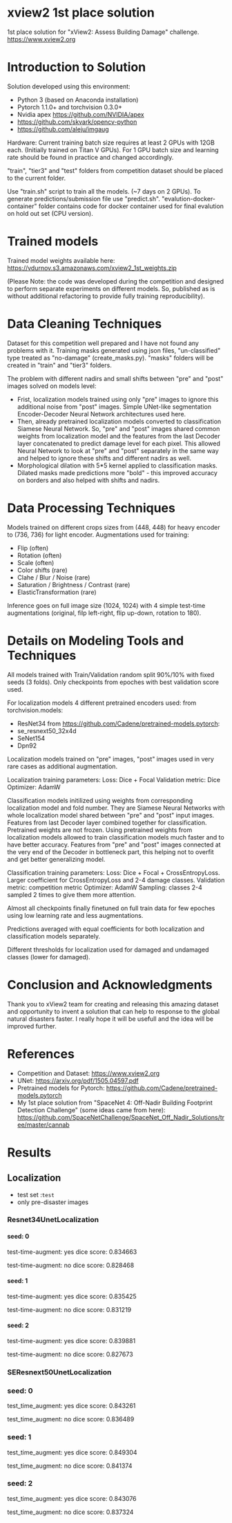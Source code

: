 # xview2 1st place solution

1st place solution for "xView2: Assess Building Damage" challenge. https://www.xview2.org

# Introduction to Solution

Solution developed using this environment:

- Python 3 (based on Anaconda installation)
- Pytorch 1.1.0+ and torchvision 0.3.0+
- Nvidia apex https://github.com/NVIDIA/apex
- https://github.com/skvark/opencv-python
- https://github.com/aleju/imgaug

Hardware:
Current training batch size requires at least 2 GPUs with 12GB each. (Initially trained on Titan V GPUs). For 1 GPU
batch size and learning rate should be found in practice and changed accordingly.

"train", "tier3" and "test" folders from competition dataset should be placed to the current folder.

Use "train.sh" script to train all the models. (~7 days on 2 GPUs).
To generate predictions/submission file use "predict.sh".
"evalution-docker-container" folder contains code for docker container used for final evalution on hold out set (CPU
version).

# Trained models

Trained model weights available here: https://vdurnov.s3.amazonaws.com/xview2_1st_weights.zip

(Please Note: the code was developed during the competition and designed to perform separate experiments on different
models. So, published as is without additional refactoring to provide fully training reproducibility).

# Data Cleaning Techniques

Dataset for this competition well prepared and I have not found any problems with it.
Training masks generated using json files, "un-classified" type treated as "no-damage" (create_masks.py). "masks"
folders will be created in "train" and "tier3" folders.

The problem with different nadirs and small shifts between "pre" and "post" images solved on models level:

- Frist, localization models trained using only "pre" images to ignore this additional noise from "post" images. Simple
  UNet-like segmentation Encoder-Decoder Neural Network architectures used here.
- Then, already pretrained localization models converted to classification Siamese Neural Network. So, "pre" and "post"
  images shared common weights from localization model and the features from the last Decoder layer concatenated to
  predict damage level for each pixel. This allowed Neural Network to look at "pre" and "post" separately in the same
  way and helped to ignore these shifts and different nadirs as well.
- Morphological dilation with 5*5 kernel applied to classification masks. Dilated masks made predictions more "bold" -
  this improved accuracy on borders and also helped with shifts and nadirs.

# Data Processing Techniques

Models trained on different crops sizes from (448, 448) for heavy encoder to (736, 736) for light encoder.
Augmentations used for training:

- Flip (often)
- Rotation (often)
- Scale (often)
- Color shifts (rare)
- Clahe / Blur / Noise (rare)
- Saturation / Brightness / Contrast (rare)
- ElasticTransformation (rare)

Inference goes on full image size (1024, 1024) with 4 simple test-time augmentations (original, filp left-right, flip
up-down, rotation to 180).

# Details on Modeling Tools and Techniques

All models trained with Train/Validation random split 90%/10% with fixed seeds (3 folds). Only checkpoints from epoches
with best validation score used.

For localization models 4 different pretrained encoders used:
from torchvision.models:

- ResNet34
  from https://github.com/Cadene/pretrained-models.pytorch:
- se_resnext50_32x4d
- SeNet154
- Dpn92

Localization models trained on "pre" images, "post" images used in very rare cases as additional augmentation.

Localization training parameters:
Loss: Dice + Focal
Validation metric: Dice
Optimizer: AdamW

Classification models initilized using weights from corresponding localization model and fold number. They are Siamese
Neural Networks with whole localization model shared between "pre" and "post" input images. Features from last Decoder
layer combined together for classification. Pretrained weights are not frozen.
Using pretrained weights from localization models allowed to train classification models much faster and to have better
accuracy. Features from "pre" and "post" images connected at the very end of the Decoder in bottleneck part, this
helping not to overfit and get better generalizing model.

Classification training parameters:
Loss: Dice + Focal + CrossEntropyLoss. Larger coefficient for CrossEntropyLoss and 2-4 damage classes.
Validation metric: competition metric
Optimizer: AdamW
Sampling: classes 2-4 sampled 2 times to give them more attention.

Almost all checkpoints finally finetuned on full train data for few epoches using low learning rate and less
augmentations.

Predictions averaged with equal coefficients for both localization and classification models separately.

Different thresholds for localization used for damaged and undamaged classes (lower for damaged).

# Conclusion and Acknowledgments

Thank you to xView2 team for creating and releasing this amazing dataset and opportunity to invent a solution that can
help to response to the global natural disasters faster. I really hope it will be usefull and the idea will be improved
further.

# References

- Competition and Dataset: https://www.xview2.org
- UNet: https://arxiv.org/pdf/1505.04597.pdf
- Pretrained models for Pytorch: https://github.com/Cadene/pretrained-models.pytorch
- My 1st place solution from "SpaceNet 4: Off-Nadir Building Footprint Detection Challenge" (some ideas came from
  here): https://github.com/SpaceNetChallenge/SpaceNet_Off_Nadir_Solutions/tree/master/cannab

# Results

## Localization

- test set :`test`
- only pre-disaster images

### Resnet34UnetLocalization
#### seed: 0
test-time-augment: yes
dice score: 0.834663

test-time-augment: no
dice score: 0.828468

#### seed: 1
test-time-augment: yes
dice score: 0.835425

test-time-augment: no
dice score: 0.831219

#### seed: 2
test-time-augment: yes
dice score: 0.839881

test-time-augment: no
dice score: 0.827673

### SEResnext50UnetLocalization
### seed: 0

test_time_augment: yes 
dice score: 0.843261

test_time_augment: no
dice score: 0.836489

### seed: 1

test_time_augment: yes 
dice score: 0.849304

test_time_augment: no
dice score: 0.841374

### seed: 2
test_time_augment: yes
dice score: 0.843076

test_time_augment: no
dice score: 0.837324
